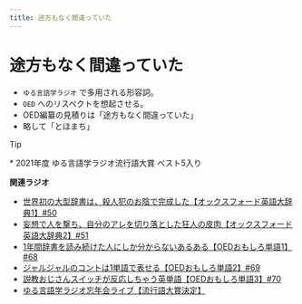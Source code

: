 ```yaml
---
title: 途方もなく間違っていた
---
```


# 途方もなく間違っていた


-   `ゆる言語学ラジオ`
    で多用される形容詞。
-   `OED` へのリスペクトを想起させる。
-   OED編纂の見積りは「途方もなく間違っていた」
-   略して「とほまち」



Tip


\* 2021年度 ゆる言語学ラジオ流行語大賞 ベスト5入り


**関連ラジオ**

-   [世界初の大型辞書は、殺人犯のお陰で完成した【オックスフォード英語大辞典1】#50](https://www.youtube.com/watch?v=e11Q7m-45Cc)
-   [妄想で人を撃ち、自分のアレを切り落とした狂人の皮肉【オックスフォード英語大辞典2】#51](https://www.youtube.com/watch?v=O9dMmofn7JU)
-   [1年間辞書を読み続けた人にしか分からないあるある【OEDおもしろ単語1】#68](https://www.youtube.com/watch?v=b5-G9dzdLzI)
-   [ジャルジャルのコントは1単語で表せる【OEDおもしろ単語2】#69](https://www.youtube.com/watch?v=WffHr9ypGsw)
-   [説教おじさんスイッチが反応しちゃう英単語【OEDおもしろ単語3】#70](https://www.youtube.com/watch?v=-d742iuB7L0)
-   [ゆる言語学ラジオ忘年会ライブ【流行語大賞決定】](https://www.youtube.com/watch?v=poT4BzX7e_Q)
